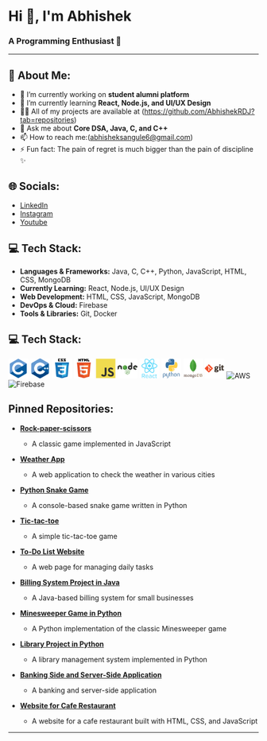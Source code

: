 # Hi 👋, I'm Abhishek

### A Programming Enthusiast 💫

---

## 💫 About Me:

- 🔭 I’m currently working on **student alumni platform**
- 🌱 I’m currently learning **React, Node.js, and UI/UX Design**
- 👨‍💻 All of my projects are available at (https://github.com/AbhishekRDJ?tab=repositories)
- 💬 Ask me about **Core DSA, Java, C, and C++**
- 📫 How to reach me:(abhisheksangule6@gmail.com)
- ⚡ Fun fact: The pain of regret is much bigger than the pain of discipline ✨

## 🌐 Socials:
- [LinkedIn](https://www.linkedin.com/in/abhishek-sangule-07b202319/)
- [Instagram](https://www.instagram.com/abhishekidz207/)
- [Youtube](https://www.youtube.com/@GirlHairstyle./shorts)

## 💻 Tech Stack:

- **Languages & Frameworks:** Java, C, C++, Python, JavaScript, HTML, CSS, MongoDB
- **Currently Learning:** React, Node.js, UI/UX Design
- **Web Development:** HTML, CSS, JavaScript, MongoDB
- **DevOps & Cloud:** Firebase
- **Tools & Libraries:** Git, Docker
## 💻 Tech Stack:

<p align="left">
  <img src="https://raw.githubusercontent.com/devicons/devicon/master/icons/c/c-original.svg" alt="C" width="40" height="40"/> 
  <img src="https://raw.githubusercontent.com/devicons/devicon/master/icons/cplusplus/cplusplus-original.svg" alt="C++" width="40" height="40"/> 
  <img src="https://raw.githubusercontent.com/devicons/devicon/master/icons/css3/css3-original-wordmark.svg" alt="CSS3" width="40" height="40"/> 
  <img src="https://raw.githubusercontent.com/devicons/devicon/master/icons/html5/html5-original-wordmark.svg" alt="HTML5" width="40" height="40"/> 
  <img src="https://raw.githubusercontent.com/devicons/devicon/master/icons/javascript/javascript-original.svg" alt="JavaScript" width="40" height="40"/>
  <img src="https://raw.githubusercontent.com/devicons/devicon/master/icons/nodejs/nodejs-original-wordmark.svg" alt="NodeJS" width="40" height="40"/> 
  <img src="https://raw.githubusercontent.com/devicons/devicon/master/icons/react/react-original-wordmark.svg" alt="React" width="40" height="40"/> 
  <img src="https://raw.githubusercontent.com/devicons/devicon/master/icons/python/python-original-wordmark.svg" alt="Python" width="40" height="40"/> 
  <img src="https://raw.githubusercontent.com/devicons/devicon/master/icons/mongodb/mongodb-original-wordmark.svg" alt="MongoDB" width="40" height="40"/> 
  <img src="https://raw.githubusercontent.com/devicons/devicon/master/icons/git/git-original-wordmark.svg" alt="Git" width="40" height="40"/> 
<!--   <img src="https://raw.githubusercontent.com/devicons/devicon/master/icons/figma/figma-original.svg" alt="Figma" width="40" height="40"/>  -->
<!--   <img src="https://img.shields.io/badge/-TypeScript-007ACC?logo=typescript&logoColor=white&style=flat" alt="TypeScript"/> -->
  <img src="https://img.shields.io/badge/-AWS-232F3E?logo=amazon-aws&logoColor=white&style=flat" alt="AWS"/>
  <img src="https://img.shields.io/badge/-Firebase-FFCA28?logo=firebase&logoColor=black&style=flat" alt="Firebase"/>
</p>

## Pinned Repositories:

- **[Rock-paper-scissors](https://github.com/AbhishekRDJ/Rock-paper-scissors)**
  - A classic game implemented in JavaScript

- **[Weather App](https://github.com/AbhishekRDJ/weather-app)**
  - A web application to check the weather in various cities

- **[Python Snake Game](https://github.com/AbhishekRDJ/Python-snake-Game-Console-base-Output-)**
  - A console-based snake game written in Python

- **[Tic-tac-toe](https://github.com/AbhishekRDJ/tic-tac-toe-)**
  - A simple tic-tac-toe game

- **[To-Do List Website](https://github.com/AbhishekRDJ/To-Do-List-Website-Web-Page-)**
  - A web page for managing daily tasks

- **[Billing System Project in Java](https://github.com/AbhishekRDJ/Billing-System-Project-in-Java)**
  - A Java-based billing system for small businesses

- **[Minesweeper Game in Python](https://github.com/AbhishekRDJ/Minesweeper-game-mine-game-in-python)**
  - A Python implementation of the classic Minesweeper game

- **[Library Project in Python](https://github.com/AbhishekRDJ/library_project-in-python)**
  - A library management system implemented in Python

- **[Banking Side and Server-Side Application](https://github.com/AbhishekRDJ/AbhishekRDJ-Banking-side-and-server-side-application)**
  - A banking and server-side application

- **[Website for Cafe Restaurant](https://github.com/AbhishekRDJ/Website-For-cafe-restaurant)**
  - A website for a cafe restaurant built with HTML, CSS, and JavaScript

---

<!---
AbhishekRDJ/AbhishekRDJ is a ✨ special ✨ repository because its `README.md` (this file) appears on your GitHub profile.
You can click the Preview link to take a look at your changes.
--->
